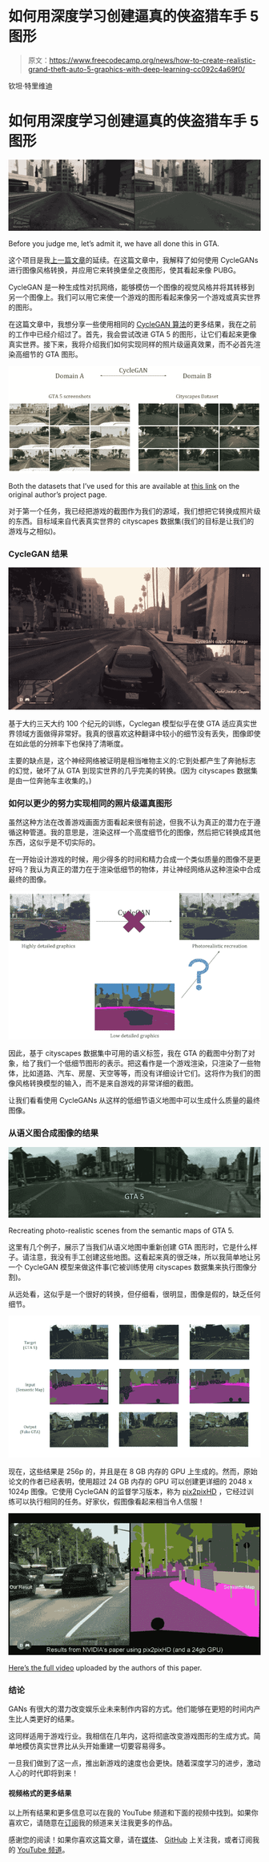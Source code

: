 # 如何用深度学习创建逼真的侠盗猎车手 5 图形

> 原文：<https://www.freecodecamp.org/news/how-to-create-realistic-grand-theft-auto-5-graphics-with-deep-learning-cc092c4a69f0/>

钦坦·特里维迪

# 如何用深度学习创建逼真的侠盗猎车手 5 图形

![1*BgjLO87og9PUnDNtU7Ip7Q](img/3800146ce41d1b17393502f29a7945c3.png)

Before you judge me, let’s admit it, we have all done this in GTA.

这个项目是我[上一篇文章](https://towardsdatascience.com/turning-fortnite-into-pubg-with-deep-learning-cyclegan-2f9d339dcdb0)的延续。在这篇文章中，我解释了如何使用 CycleGANs 进行图像风格转换，并应用它来转换堡垒之夜图形，使其看起来像 PUBG。

CycleGAN 是一种生成性对抗网络，能够模仿一个图像的视觉风格并将其转移到另一个图像上。我们可以用它来使一个游戏的图形看起来像另一个游戏或真实世界的图形。

在这篇文章中，我想分享一些使用相同的 [CycleGAN 算法](https://junyanz.github.io/CycleGAN/)的更多结果，我在之前的工作中已经介绍过了。首先，我会尝试改进 GTA 5 的图形，让它们看起来更像真实世界。接下来，我将介绍我们如何实现同样的照片级逼真效果，而不必首先渲染高细节的 GTA 图形。

![1*EZ0j8XVuf30B-ar3GXCIzg](img/9bfe92602281d39268f6b6f50e528f49.png)

Both the datasets that I’ve used for this are available at [this link](https://junyanz.github.io/CycleGAN/) on the original author’s project page.

对于第一个任务，我已经把游戏的截图作为我们的源域，我们想把它转换成照片级的东西。目标域来自代表真实世界的 cityscapes 数据集(我们的目标是让我们的游戏与之相似)。

### CycleGAN 结果

![1*3ZD4OtDtLVqQWExjydt6OA](img/e63f343689c003b70a16c99c77a32192.png)

基于大约三天大约 100 个纪元的训练，Cyclegan 模型似乎在使 GTA 适应真实世界领域方面做得非常好。我真的很喜欢这种翻译中较小的细节没有丢失，图像即使在如此低的分辨率下也保持了清晰度。

主要的缺点是，这个神经网络被证明是相当唯物主义的:它到处都产生了奔驰标志的幻觉，破坏了从 GTA 到现实世界的几乎完美的转换。(因为 cityscapes 数据集是由一位奔驰车主收集的。)

### 如何以更少的努力实现相同的照片级逼真图形

虽然这种方法在改善游戏画面方面看起来很有前途，但我不认为真正的潜力在于遵循这种管道。我的意思是，渲染这样一个高度细节化的图像，然后把它转换成其他东西，这似乎是不切实际的。

在一开始设计游戏的时候，用少得多的时间和精力合成一个类似质量的图像不是更好吗？我认为真正的潜力在于渲染低细节的物体，并让神经网络从这种渲染中合成最终的图像。

![1*1DZl_0oqSQzKhUuL5GUh5g](img/96e61a26552de848db7a8b4b988723ee.png)

因此，基于 cityscapes 数据集中可用的语义标签，我在 GTA 的截图中分割了对象，给了我们一个低细节图形的表示。把这看作是一个游戏渲染，只渲染了一些物体，比如道路、汽车、房屋、天空等等，而没有详细设计它们。这将作为我们的图像风格转换模型的输入，而不是来自游戏的非常详细的截图。

让我们看看使用 CycleGANs 从这样的低细节语义地图中可以生成什么质量的最终图像。

### 从语义图合成图像的结果

![1*kNx9TrAXmaGHUeivjwQReg](img/56febfb12c244a07c2c5f9315f438cce.png)

Recreating photo-realistic scenes from the semantic maps of GTA 5.

这里有几个例子，展示了当我们从语义地图中重新创建 GTA 图形时，它是什么样子。请注意，我没有手工创建这些地图。这看起来真的很乏味，所以我简单地让另一个 CycleGAN 模型来做这件事(它被训练使用 cityscapes 数据集来执行图像分割)。

从远处看，这似乎是一个很好的转换，但仔细看，很明显，图像是假的，缺乏任何细节。

![1*XqPMGvpKwd4U7uN93dk6yQ](img/74180a8e83b792de2eb9a316cd6a0921.png)

现在，这些结果是 256p 的，并且是在 8 GB 内存的 GPU 上生成的。然而，原始论文的作者已经表明，使用超过 24 GB 内存的 GPU 可以创建更详细的 2048 x 1024p 图像。它使用 CycleGAN 的监督学习版本，称为 [pix2pixHD](https://github.com/NVIDIA/pix2pixHD) ，它经过训练可以执行相同的任务。好家伙，假图像看起来相当令人信服！

![1*SJ09ZfgwAUw52XoL07jDGA](img/ff6bdf034a7605ee6815df10e50c8298.png)

[Here’s the full video](https://www.youtube.com/watch?v=3AIpPlzM_qs&t=23s) uploaded by the authors of this paper.

### 结论

GANs 有很大的潜力改变娱乐业未来制作内容的方式。他们能够在更短的时间内产生比人类更好的结果。

这同样适用于游戏行业。我相信在几年内，这将彻底改变游戏图形的生成方式。简单地模仿真实世界比从头开始重建一切要容易得多。

一旦我们做到了这一点，推出新游戏的速度也会更快。随着深度学习的进步，激动人心的时代即将到来！

#### 视频格式的更多结果

以上所有结果和更多信息可以在我的 YouTube 频道和下面的视频中找到。如果你喜欢它，请随意在[订阅](http://www.youtube.com/subscription_center?add_user=DeepGamingAI)我的频道来关注我更多的作品。

感谢您的阅读！如果你喜欢这篇文章，请在[媒体](https://medium.com/@chintan.t93)、 [GitHub](https://github.com/ChintanTrivedi) 上关注我，或者订阅我的 [YouTube 频道](http://youtube.com/c/DeepGamingAI)。